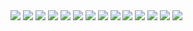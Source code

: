 <img src="/images/image1.png">
<img src="/images/image2.png">
<img src="/images/image3.png">
<img src="/images/image4.png">
<img src="/images/image5.png">
<img src="/images/image6.png">
<img src="/images/image7.png">
<img src="/images/image8.png">
<img src="/images/image9.png">
<img src="/images/image10.png">
<img src="/images/image11.png">
<img src="/images/image12.png">
<img src="/images/image13.png">
<img src="/images/image14.png">

